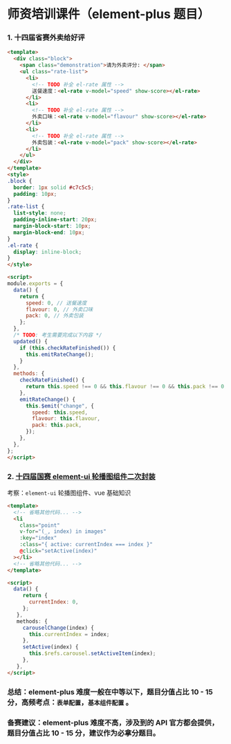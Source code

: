 
# 师资培训课件（element-plus 题目）  

### 1. 十四届省赛外卖给好评
```html
<template>
  <div class="block">
    <span class="demonstration">请为外卖评分: </span>
    <ul class="rate-list">
      <li>
        <!-- TODO 补全 el-rate 属性 -->
        送餐速度：<el-rate v-model="speed" show-score></el-rate>
      </li>
      <li>
        <!-- TODO 补全 el-rate 属性 -->
        外卖口味：<el-rate v-model="flavour" show-score></el-rate>
      </li>
      <li>
        <!-- TODO 补全 el-rate 属性 -->
        外卖包装：<el-rate v-model="pack" show-score></el-rate>
      </li>
    </ul>
  </div>
</template>
<style>
.block {
  border: 1px solid #c7c5c5;
  padding: 10px;
}
.rate-list {
  list-style: none;
  padding-inline-start: 20px;
  margin-block-start: 10px;
  margin-block-end: 10px;
}
.el-rate {
  display: inline-block;
}
</style>

<script>
module.exports = {
  data() {
    return {
      speed: 0, // 送餐速度
      flavour: 0, // 外卖口味
      pack: 0, // 外卖包装
    };
  },
  /* TODO: 考生需要完成以下内容 */
  updated() {
    if (this.checkRateFinished()) {
      this.emitRateChange();
    }
  },
  methods: {
    checkRateFinished() {
      return this.speed !== 0 && this.flavour !== 0 && this.pack !== 0;
    },
    emitRateChange() {
      this.$emit("change", {
        speed: this.speed,
        flavour: this.flavour,
        pack: this.pack,
      });
    },
  },
};
</script>
```


### 2. [十四届国赛 element-ui 轮播图组件二次封装](https://www.lanqiao.cn/courses/18421/learning/?id=855653)

考察：`element-ui` 轮播图组件、vue 基础知识

```html
<template>
  <!-- 省略其他代码... -->
  <li
    class="point"
    v-for="(_, index) in images"
    :key="index"
    :class="{ active: currentIndex === index }"
    @click="setActive(index)"
  ></li>
  <!-- 省略其他代码... -->
</template>

<script>
  data() {
     return {
       currentIndex: 0,
     };
   },
   methods: {
     carouselChange(index) {
       this.currentIndex = index;
     },
     setActive(index) {
       this.$refs.carousel.setActiveItem(index);
     },
   },
</script>
```

### 总结：element-plus 难度一般在中等以下，题目分值占比 10 - 15 分，高频考点：`表单配置`，`基本组件配置` 。

### 备赛建议：element-plus 难度不高，涉及到的 API 官方都会提供，题目分值占比 10 - 15 分，建议作为必拿分题目。